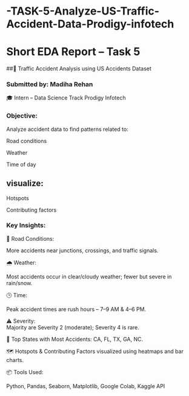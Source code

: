# -TASK-5-Analyze-US-Traffic-Accident-Data-Prodigy-infotech
# Short EDA Report – Task 5
##📝 Traffic Accident Analysis using US Accidents Dataset
### Submitted by: Madiha Rehan

🎓 Intern – Data Science Track
Prodigy Infotech

 ### Objective:

Analyze accident data to find patterns related to:

Road conditions

Weather

Time of day 

## visualize:
Hotspots

Contributing factors

### Key Insights:

🚦 Road Conditions:

 More accidents near junctions, crossings, and traffic signals.

🌧️ Weather: 

Most accidents occur in clear/cloudy weather; fewer but severe in rain/snow.

🕒 Time:

 Peak accident times are rush hours – 7–9 AM & 4–6 PM.

⚠️ Severity:
\
 Majority are Severity 2 (moderate); Severity 4 is rare.

📍 Top States with Most Accidents: 
CA, FL, TX, GA, NC.

🗺️ Hotspots & Contributing Factors visualized using heatmaps and bar charts.

📦 Tools Used:

Python, Pandas, Seaborn, Matplotlib, Google Colab, Kaggle API

